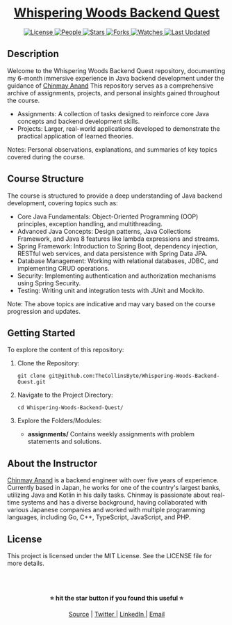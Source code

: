 <div align="center">

<h1><a href="https://github.com/TheCollinsByte/Whispering-Woods-Backend-Quest">Whispering Woods Backend Quest</a></h1>

<a href="https://github.com/TheCollinsByte/Whispering-Woods-Backend-Quest/blob/main/LICENSE">
<img alt="License" src="https://img.shields.io/github/license/TheCollinsByte/Whispering-Woods-Backend-Quest?style=flat&color=eee&label="> </a>

<a href="https://github.com/TheCollinsByte/Whispering-Woods-Backend-Quest/graphs/contributors">
<img alt="People" src="https://img.shields.io/github/contributors/TheCollinsByte/Whispering-Woods-Backend-Quest?style=flat&color=ffaaf2&label=People"> </a>

<a href="https://github.com/TheCollinsByte/Whispering-Woods-Backend-Quest/stargazers">
<img alt="Stars" src="https://img.shields.io/github/stars/TheCollinsByte/Whispering-Woods-Backend-Quest?style=flat&color=98c379&label=Stars"> </a>

<a href="https://github.com/TheCollinsByte/Whispering-Woods-Backend-Quest/network/members">
<img alt="Forks" src="https://img.shields.io/github/forks/TheCollinsByte/Whispering-Woods-Backend-Quest?style=flat&color=66a8e0&label=Forks"> </a>

<a href="https://github.com/TheCollinsByte/Whispering-Woods-Backend-Quest/watchers">
<img alt="Watches" src="https://img.shields.io/github/watchers/TheCollinsByte/Whispering-Woods-Backend-Quest?style=flat&color=f5d08b&label=Watches"> </a>

<a href="https://github.com/TheCollinsByte/Whispering-Woods-Backend-Quest/pulse">
<img alt="Last Updated" src="https://img.shields.io/github/last-commit/TheCollinsByte/Whispering-Woods-Backend-Quest?style=flat&color=e06c75&label="> </a>

</div>

## Description

Welcome to the Whispering Woods Backend Quest repository, documenting my 6-month immersive experience in Java backend development under the guidance of [Chinmay Anand](https://www.youtube.com/@chinmayanand896) This repository serves as a comprehensive archive of assignments, projects, and personal insights gained throughout the course.

- Assignments: A collection of tasks designed to reinforce core Java concepts and backend development skills.
- Projects: Larger, real-world applications developed to demonstrate the practical application of learned theories.

Notes: Personal observations, explanations, and summaries of key topics covered during the course.

## Course Structure

The course is structured to provide a deep understanding of Java backend development, covering topics such as:

- Core Java Fundamentals: Object-Oriented Programming (OOP) principles, exception handling, and multithreading.
- Advanced Java Concepts: Design patterns, Java Collections Framework, and Java 8 features like lambda expressions and streams.
- Spring Framework: Introduction to Spring Boot, dependency injection, RESTful web services, and data persistence with Spring Data JPA.
- Database Management: Working with relational databases, JDBC, and implementing CRUD operations.
- Security: Implementing authentication and authorization mechanisms using Spring Security.
- Testing: Writing unit and integration tests with JUnit and Mockito.
 

Note: The above topics are indicative and may vary based on the course progression and updates.

## Getting Started

To explore the content of this repository:

1. Clone the Repository:

    ```shell
    git clone git@github.com:TheCollinsByte/Whispering-Woods-Backend-Quest.git
    ```

2. Navigate to the Project Directory:

    ```shell
    cd Whispering-Woods-Backend-Quest/
    ```

3. Explore the Folders/Modules:

    - <b>assignments/</b> Contains weekly assignments with problem statements and solutions.

## About the Instructor
[Chinmay Anand](https://www.udemy.com/user/chinmayanand2/) is a backend engineer with over five years of experience. Currently based in Japan, he works for one of the country's largest banks, utilizing Java and Kotlin in his daily tasks. Chinmay is passionate about real-time systems and has a diverse background, having collaborated with various Japanese companies and worked with multiple programming languages, including Go, C++, TypeScript, JavaScript, and PHP.

## License
This project is licensed under the MIT License. See the LICENSE file for more details.

<br/><br/>

<div align="center">

<strong>⭐ hit the star button if you found this useful ⭐</strong><br>

<a href="https://github.com/TheCollinsByte/Whispering-Woods-Backend-Quest">Source</a>
| <a href="https://x.com/TheCollinsByte" target="_blank">Twitter </a>
| <a href="http://www.linkedin.com/in/collins-boniface" target="_blank">LinkedIn </a>
| <a href="mailto:collo@fastmail.com">Email</a>
</div>